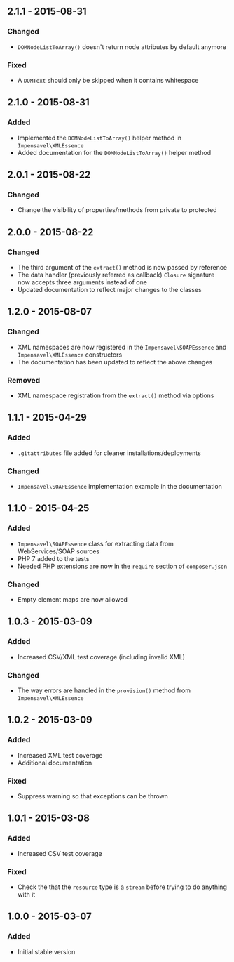 ## 2.1.1 - 2015-08-31
### Changed
- `DOMNodeListToArray()` doesn't return node attributes by default anymore

### Fixed
- A `DOMText` should only be skipped when it contains whitespace

## 2.1.0 - 2015-08-31
### Added
- Implemented the `DOMNodeListToArray()` helper method in `Impensavel\XMLEssence`
- Added documentation for the `DOMNodeListToArray()` helper method

## 2.0.1 - 2015-08-22
### Changed
- Change the visibility of properties/methods from private to protected

## 2.0.0 - 2015-08-22
### Changed
- The third argument of the `extract()` method is now passed by reference
- The data handler (previously referred as callback) `Closure` signature now accepts three arguments instead of one
- Updated documentation to reflect major changes to the classes

## 1.2.0 - 2015-08-07
### Changed
- XML namespaces are now registered in the `Impensavel\SOAPEssence` and `Impensavel\XMLEssence` constructors 
- The documentation has been updated to reflect the above changes

### Removed
- XML namespace registration from the `extract()` method via options

## 1.1.1 - 2015-04-29
### Added
- `.gitattributes` file added for cleaner installations/deployments

### Changed
- `Impensavel\SOAPEssence` implementation example in the documentation

## 1.1.0 - 2015-04-25
### Added
- `Impensavel\SOAPEssence` class for extracting data from WebServices/SOAP sources
- PHP 7 added to the tests
- Needed PHP extensions are now in the `require` section of `composer.json`

### Changed
- Empty element maps are now allowed

## 1.0.3 - 2015-03-09
### Added
- Increased CSV/XML test coverage (including invalid XML)

### Changed
- The way errors are handled in the `provision()` method from `Impensavel\XMLEssence` 

## 1.0.2 - 2015-03-09
### Added
- Increased XML test coverage
- Additional documentation

### Fixed
- Suppress warning so that exceptions can be thrown

## 1.0.1 - 2015-03-08
### Added
- Increased CSV test coverage

### Fixed
- Check the that the `resource` type is a `stream` before trying to do anything with it

## 1.0.0 - 2015-03-07
### Added
- Initial stable version
